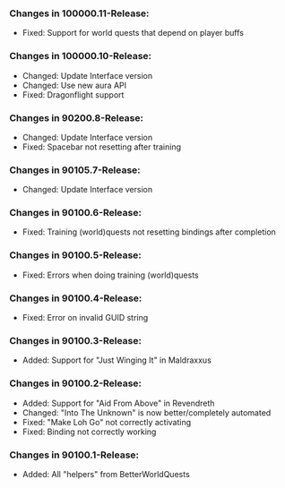 ### Changes in 100000.11-Release:

- Fixed: Support for world quests that depend on player buffs

### Changes in 100000.10-Release:

- Changed: Update Interface version
- Changed: Use new aura API
- Fixed: Dragonflight support

### Changes in 90200.8-Release:

- Changed: Update Interface version
- Fixed: Spacebar not resetting after training

### Changes in 90105.7-Release:

- Changed: Update Interface version

### Changes in 90100.6-Release:

- Fixed: Training (world)quests not resetting bindings after completion

### Changes in 90100.5-Release:

- Fixed: Errors when doing training (world)quests

### Changes in 90100.4-Release:

- Fixed: Error on invalid GUID string

### Changes in 90100.3-Release:

- Added: Support for "Just Winging It" in Maldraxxus

### Changes in 90100.2-Release:

- Added: Support for "Aid From Above" in Revendreth
- Changed: "Into The Unknown" is now better/completely automated
- Fixed: "Make Loh Go" not correctly activating
- Fixed: Binding not correctly working

### Changes in 90100.1-Release:

- Added: All "helpers" from BetterWorldQuests
